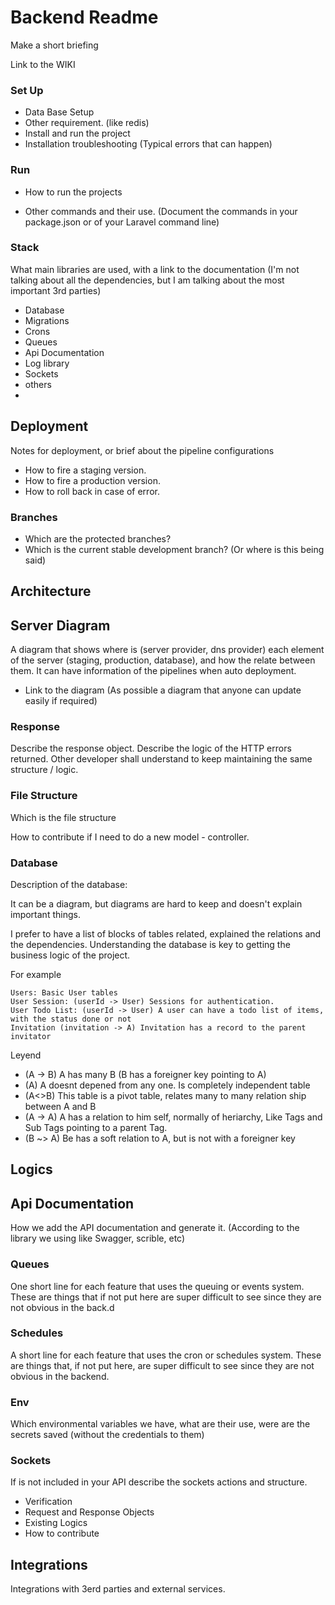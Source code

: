# Backend Readme

Make a short briefing

Link to the WIKI


### Set Up

- Data Base Setup
- Other requirement. (like redis)
- Install and run the project
- Installation troubleshooting (Typical errors that can happen)

### Run

- How to run the projects

- Other commands and their use. (Document the commands in your package.json or of your Laravel command line)

### Stack

What main libraries are used, with a link to the documentation (I'm not talking about all the dependencies, but I am talking about the most important 3rd parties)

- Database
- Migrations
- Crons
- Queues
- Api Documentation
- Log library
- Sockets
- others
- 
## Deployment

Notes for deployment, or brief about the pipeline configurations

- How to fire a staging version.
- How to fire a production version.
- How to roll back in case of error.
  
### Branches

 - Which are the protected branches?
 - Which is the current stable development branch? (Or where is this being said)

## Architecture

## Server Diagram 

A diagram that shows where is (server provider, dns provider) each element of the server (staging, production, database), 
and how the relate between them. It can have information of the pipelines when auto deployment.

- Link to the diagram (As possible a diagram that anyone can update easily if required)
### Response 

Describe the response object.
Describe the logic of the HTTP errors returned.
Other developer shall understand to keep maintaining the same structure / logic.

### File Structure

Which is the file structure

How to contribute if I need to do a new model -  controller.

### Database

Description of the database: 

It can be a diagram, but diagrams are hard to keep and doesn't explain important things.

I prefer to have a list of blocks of tables related, explained the relations and the dependencies.
Understanding the database is key to getting the business logic of the project.

For example

````
Users: Basic User tables
User Session: (userId -> User) Sessions for authentication.
User Todo List: (userId -> User) A user can have a todo list of items, with the status done or not
Invitation (invitation -> A) Invitation has a record to the parent invitator
````

Leyend 
* (A -> B) A has many B (B has a foreigner key pointing to A)
* (A) A doesnt depened from any one. Is completely independent table
* (A<>B) This table is a pivot table, relates many to many relation ship between A and B 
* (A -> A) A has a relation to him self, normally of heriarchy, Like Tags and Sub Tags pointing to a parent Tag.
* (B ~> A) Be has a soft relation to A, but is not with a foreigner key




## Logics

## Api Documentation

How we add the API documentation and generate it. (According to the library we using  like Swagger, scrible, etc)

### Queues

One short line for each feature that uses the queuing or events system.
These are things that if not put here are super difficult to see since they are not obvious in the back.d

### Schedules

A short line for each feature that uses the cron or schedules system.
These are things that, if not put here, are super difficult to see since they are not obvious in the backend.

### Env

Which environmental variables we have, what are their use, were are the secrets saved (without the credentials to them)

### Sockets

If is not included in your API describe the sockets actions and structure.

- Verification
- Request and Response Objects
- Existing Logics
- How to contribute

## Integrations

Integrations with 3erd parties and external services.

